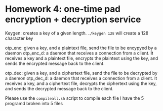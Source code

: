 # Homework 4: one-time pad encryption + decryption service

Keygen: creates a key of a given length.
`./keygen 128` will create a 128 character key

otp_enc: given a key, and a plaintext file, send the file to be encypyed by a daemon
otp_enc_d: a daemon that receives a connection from a client. It receives a key and a plaintext file, encrypts the plaintext using the key, and sends the encrypted message back to the client.

otp_dec: given a key, and a ciphertext file, send the file to be decrypted by a daemon
otp_dec_d: a daemon that receives a connection from a client. It receives a key, and a ciphertext file, decrypts the ciphertext using the key, and sends the decrypted message back to the client. 

Please use the `compileall.sh` script to compile each file
I have the 5 programd broken into 5 files